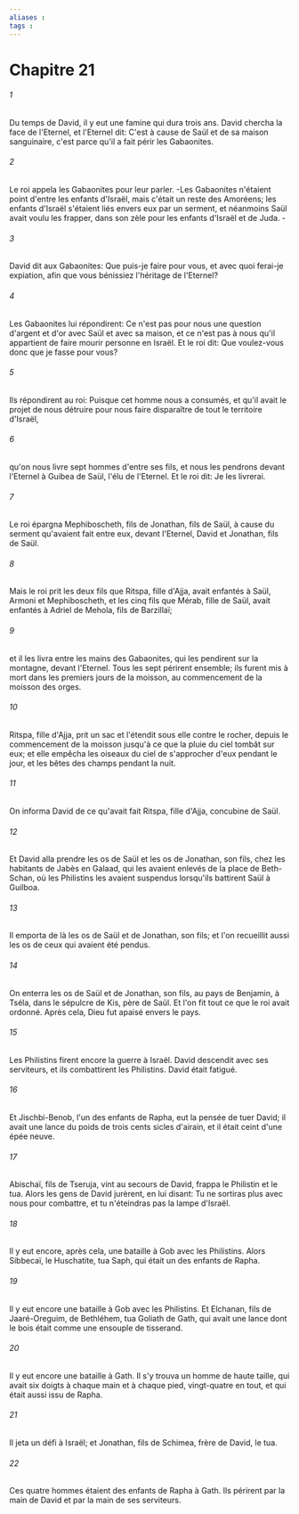 ```yaml
---
aliases : 
tags : 
---
```


# Chapitre 21

###### 1
Du temps de David, il y eut une famine qui dura trois ans. David chercha la face de l'Eternel, et l'Eternel dit: C'est à cause de Saül et de sa maison sanguinaire, c'est parce qu'il a fait périr les Gabaonites.
###### 2
Le roi appela les Gabaonites pour leur parler. -Les Gabaonites n'étaient point d'entre les enfants d'Israël, mais c'était un reste des Amoréens; les enfants d'Israël s'étaient liés envers eux par un serment, et néanmoins Saül avait voulu les frapper, dans son zèle pour les enfants d'Israël et de Juda. -
###### 3
David dit aux Gabaonites: Que puis-je faire pour vous, et avec quoi ferai-je expiation, afin que vous bénissiez l'héritage de l'Eternel?
###### 4
Les Gabaonites lui répondirent: Ce n'est pas pour nous une question d'argent et d'or avec Saül et avec sa maison, et ce n'est pas à nous qu'il appartient de faire mourir personne en Israël. Et le roi dit: Que voulez-vous donc que je fasse pour vous?
###### 5
Ils répondirent au roi: Puisque cet homme nous a consumés, et qu'il avait le projet de nous détruire pour nous faire disparaître de tout le territoire d'Israël,
###### 6
qu'on nous livre sept hommes d'entre ses fils, et nous les pendrons devant l'Eternel à Guibea de Saül, l'élu de l'Eternel. Et le roi dit: Je les livrerai.
###### 7
Le roi épargna Mephiboscheth, fils de Jonathan, fils de Saül, à cause du serment qu'avaient fait entre eux, devant l'Eternel, David et Jonathan, fils de Saül.
###### 8
Mais le roi prit les deux fils que Ritspa, fille d'Ajja, avait enfantés à Saül, Armoni et Mephiboscheth, et les cinq fils que Mérab, fille de Saül, avait enfantés à Adriel de Mehola, fils de Barzillaï;
###### 9
et il les livra entre les mains des Gabaonites, qui les pendirent sur la montagne, devant l'Eternel. Tous les sept périrent ensemble; ils furent mis à mort dans les premiers jours de la moisson, au commencement de la moisson des orges.
###### 10
Ritspa, fille d'Ajja, prit un sac et l'étendit sous elle contre le rocher, depuis le commencement de la moisson jusqu'à ce que la pluie du ciel tombât sur eux; et elle empêcha les oiseaux du ciel de s'approcher d'eux pendant le jour, et les bêtes des champs pendant la nuit.
###### 11
On informa David de ce qu'avait fait Ritspa, fille d'Ajja, concubine de Saül.
###### 12
Et David alla prendre les os de Saül et les os de Jonathan, son fils, chez les habitants de Jabès en Galaad, qui les avaient enlevés de la place de Beth-Schan, où les Philistins les avaient suspendus lorsqu'ils battirent Saül à Guilboa.
###### 13
Il emporta de là les os de Saül et de Jonathan, son fils; et l'on recueillit aussi les os de ceux qui avaient été pendus.
###### 14
On enterra les os de Saül et de Jonathan, son fils, au pays de Benjamin, à Tséla, dans le sépulcre de Kis, père de Saül. Et l'on fit tout ce que le roi avait ordonné. Après cela, Dieu fut apaisé envers le pays.
###### 15
Les Philistins firent encore la guerre à Israël. David descendit avec ses serviteurs, et ils combattirent les Philistins. David était fatigué.
###### 16
Et Jischbi-Benob, l'un des enfants de Rapha, eut la pensée de tuer David; il avait une lance du poids de trois cents sicles d'airain, et il était ceint d'une épée neuve.
###### 17
Abischaï, fils de Tseruja, vint au secours de David, frappa le Philistin et le tua. Alors les gens de David jurèrent, en lui disant: Tu ne sortiras plus avec nous pour combattre, et tu n'éteindras pas la lampe d'Israël.
###### 18
Il y eut encore, après cela, une bataille à Gob avec les Philistins. Alors Sibbecaï, le Huschatite, tua Saph, qui était un des enfants de Rapha.
###### 19
Il y eut encore une bataille à Gob avec les Philistins. Et Elchanan, fils de Jaaré-Oreguim, de Bethléhem, tua Goliath de Gath, qui avait une lance dont le bois était comme une ensouple de tisserand.
###### 20
Il y eut encore une bataille à Gath. Il s'y trouva un homme de haute taille, qui avait six doigts à chaque main et à chaque pied, vingt-quatre en tout, et qui était aussi issu de Rapha.
###### 21
Il jeta un défi à Israël; et Jonathan, fils de Schimea, frère de David, le tua.
###### 22
Ces quatre hommes étaient des enfants de Rapha à Gath. Ils périrent par la main de David et par la main de ses serviteurs.
